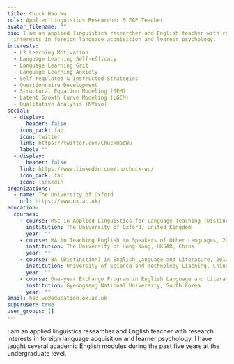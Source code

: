 ```yaml
---
title: Chuck Hao Wu
role: Applied Linguistics Researcher & EAP Teacher
avatar_filename: ""
bio: I am an applied linguistics researcher and English teacher with research
  interests in foreign language acquisition and learner psychology.
interests:
  - L2 Learning Motivation
  - Language Learning Self-efficacy
  - Language Learning Grit
  - Language Learning Anxiety
  - Self-regulated & Instructed Strategies
  - Questionnaire Development
  - Structural Equation Modeling (SEM)
  - Latent Growth Curve Modeling (LGCM)
  - Qualitative Analysis (NVivo)
social:
  - display:
      header: false
    icon_pack: fab
    icon: twitter
    link: https://twitter.com/ChuckHaoWu
    label: ""
  - display:
      header: false
    link: https://www.linkedin.com/in/chuck-wu/
    icon_pack: fab
    icon: linkedin
organizations:
  - name: The University of Oxford
    url: https://www.ox.ac.uk/
education:
  courses:
    - course: MSc in Applied Linguistics for Language Teaching (Distinction), 2020-2022
      institution: The University of Oxford, United Kingdom
      year: ""
    - course: MA in Teaching English to Speakers of Other Languages, 2016-2017
      institution: The University of Hong Kong, HKSAR, China
      year: ""
    - course: BA (Distinction) in English Language and Literature, 2012-2016
      institution: University of Science and Technology Liaoning, China
      year: ""
    - course: One-year Exchange Program in English Language and Literature, 2014-2015
      institution: Gyeongsang National University, South Korea
      year: ""
email: hao.wu@education.ox.ac.uk
superuser: true
user_groups: []
---
```

I am an applied linguistics researcher and English teacher with research interests in foreign language acquisition and learner psychology. I have taught several academic English modules during the past five years at the undergraduate level.
